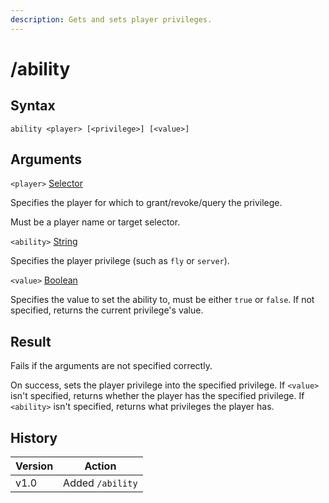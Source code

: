 ```yaml
---
description: Gets and sets player privileges.
---
```


# /ability

## Syntax

`ability <player> [<privilege>] [<value>]`

## Arguments

`<player>` [Selector](../target-selectors.md)

Specifies the player for which to grant/revoke/query the privilege.

Must be a player name or target selector.

`<ability>` [String](../data-types.md#string)

Specifies the player privilege (such as `fly` or `server`).

`<value>` [Boolean](../data-types.md#boolean)

Specifies the value to set the ability to, must be either `true` or `false`. If not specified, returns the current privilege's value.

## Result

Fails if the arguments are not specified correctly.

On success, sets the player privilege into the specified privilege. If `<value>` isn't specified, returns whether the player has the specified privilege. If `<ability>` isn't specified, returns what privileges the player has.

## History

| Version | Action           |
| ------- | ---------------- |
| v1.0    | Added `/ability` |
